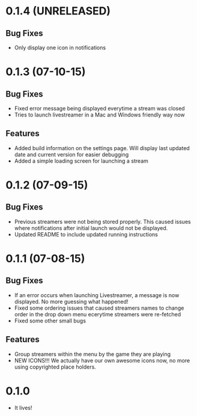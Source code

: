 # 0.1.4 (UNRELEASED)

## Bug Fixes

- Only display one icon in notifications

# 0.1.3 (07-10-15)

## Bug Fixes

- Fixed error message being displayed everytime a stream was closed
- Tries to launch livestreamer in a Mac and Windows friendly way now

## Features

- Added build information on the settings page. Will display last updated date and current version for easier debugging
- Added a simple loading screen for launching a stream

# 0.1.2 (07-09-15)

## Bug Fixes

- Previous streamers were not being stored properly. This caused issues where notifications after initial launch would not be displayed.
- Updated README to include updated running instructions

# 0.1.1 (07-08-15)

## Bug Fixes

- If an error occurs when launching Livestreamer, a message is now displayed. No more guessing what happened!
- Fixed some ordering issues that caused streamers names to change order in the drop down menu ecerytime streamers were re-fetched
- Fixed some other small bugs

## Features

- Group streamers within the menu by the game they are playing
- NEW ICONS!!! We actually have our own awesome icons now, no more using copyrighted place holders.

# 0.1.0

- It lives!



